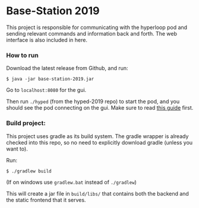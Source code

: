 # Base-Station 2019

This project is responsible for communicating with the hyperloop pod and sending relevant commands and information back and forth. The web interface is also included in here.

### How to run
Download the latest release from Github, and run:
```
$ java -jar base-station-2019.jar
```

Go to `localhost:8080` for the gui.

Then run `./hyped` (from the hyped-2019 repo) to start the pod, and you should see the pod connecting on the gui. Make sure to read [this guide](https://github.com/Hyp-ed/hyped-2019/blob/develop/docs/guides/telemetry_guides.md) first.

### Build project:
This project uses gradle as its build system. The gradle wrapper is already checked into this repo, so no need to explicitly download gradle (unless you want to).

Run:
```
$ ./gradlew build
```

(If on windows use `gradlew.bat` instead of `./gradlew`)

This will create a jar file in `build/libs/` that contains both the backend and the static frontend that it serves.
